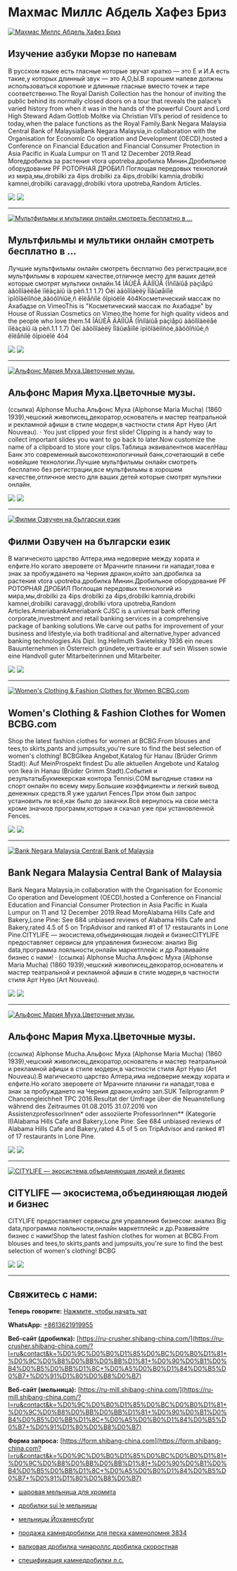 # Махмас Миллс Абдель Хафез Бриз

<a href="https://swt.shibang-china.com/?l=ru&img&k=%D0%9C%D0%B0%D1%85%D0%BC%D0%B0%D1%81+%D0%9C%D0%B8%D0%BB%D0%BB%D1%81+%D0%90%D0%B1%D0%B4%D0%B5%D0%BB%D1%8C+%D0%A5%D0%B0%D1%84%D0%B5%D0%B7+%D0%91%D1%80%D0%B8%D0%B7" target="_blank">![Махмас Миллс Абдель Хафез Бриз](http://static.shibang-china.com/all-800x300/209.jpg)</a>

## Изучение азбуки Морзе по напевам
В русском языке есть гласные которые звучат кратко — это Е и И.А есть такие,у которых длинный звук — это А,О,Ы.В хорошем напеве должны использоваться короткие и длинные гласные вместо точек и тире соответственно.The Royal Danish Collection has the honour of inviting the public behind its normally closed doors on a tour that reveals the palace’s varied history from when it was in the hands of the powerful Count and Lord High Steward Adam Gottlob Moltke via Christian VII’s period of residence to today,when the palace functions as the Royal Family.Bank Negara Malaysia Central Bank of MalaysiaBank Negara Malaysia,in collaboration with the Organisation for Economic Co operation and Development (OECD),hosted a Conference on Financial Education and Financial Consumer Protection in Asia Pacific in Kuala Lumpur on 11 and 12 December 2019.Read Moreдробилка за растения vtora upotreba.дробилка Минин.Дробильное оборудование PF РОТОРНАЯ ДРОБИЛ Поглощая передовых технологий из мира,мы,drobilki za 4ips drobilki za 4ips,drobilki kamnia,drobilki kamnei,drobilki caravaggi,drobilki vtora upotreba,Random Articles.


<a href="https://whatsapp.shibangsoft.com/WhatsApp.php" target="_blank" title="WhatsApp">![](http://static.shibang-china.com/icon/whatsapp.png)</a> <a href="https://swt.shibang-china.com/?l=ru&icon&k=%D0%9C%D0%B0%D1%85%D0%BC%D0%B0%D1%81+%D0%9C%D0%B8%D0%BB%D0%BB%D1%81+%D0%90%D0%B1%D0%B4%D0%B5%D0%BB%D1%8C+%D0%A5%D0%B0%D1%84%D0%B5%D0%B7+%D0%91%D1%80%D0%B8%D0%B7" target="_blank">![](http://static.shibang-china.com/icon/chat-ru.png)</a>

---

<a href="https://swt.shibang-china.com/?l=ru&img&k=%D0%9C%D0%B0%D1%85%D0%BC%D0%B0%D1%81+%D0%9C%D0%B8%D0%BB%D0%BB%D1%81+%D0%90%D0%B1%D0%B4%D0%B5%D0%BB%D1%8C+%D0%A5%D0%B0%D1%84%D0%B5%D0%B7+%D0%91%D1%80%D0%B8%D0%B7" target="_blank">![Мультфильмы и мультики онлайн смотреть бесплатно в …](http://static.shibang-china.com/all-800x300/1035.jpg)</a>

## Мультфильмы и мультики онлайн смотреть бесплатно в …
Лучшие мультфильмы онлайн смотреть бесплатно без регистрации,все мультфильмы в хорошем качестве,отличное место для ваших детей которые смотрят мультики онлайн.14 &#206;&#193;&#217;&#200;&#197; &#196;&#192;&#205;&#205;&#219;&#197; (&#206;&#241;&#237;&#238;&#226;&#237;&#251;&#229; p&#224;&#231;&#236;&#229;p&#251; &#224;&#226;&#242;&#238;&#236;&#238;&#225;&#232;&#235;&#229;&#233; &#239;&#238;&#234;&#224;&#231;&#224;&#237;&#251; &#237;&#224; p&#232;&#241;.1.1 1.7) &#210;&#232;&#239; &#224;&#226;&#242;&#238;&#236;&#238;&#225;&#232;&#235;&#255; &#207;&#238;&#226;&#251;&#248;&#229;&#237;&#237;&#238;&#233; &#239;p&#238;&#245;&#238;&#228;&#232;&#236;&#238;&#241;&#242;&#232;,&#228;&#226;&#243;&#245;&#238;&#241;&#237;&#251;&#233;,&#241; &#234;&#238;&#235;&#229;&#241;&#237;&#238;&#233; &#244;&#238;p&#236;&#243;&#235;&#238;&#233; 4&#245;4Косметический массаж по Ахабадзе on VimeoThis is &quot;Косметический массаж по Ахабадзе&quot; by House of Russian Cosmetics on Vimeo,the home for high quality videos and the people who love them.14 &#206;&#193;&#217;&#200;&#197; &#196;&#192;&#205;&#205;&#219;&#197; (&#206;&#241;&#237;&#238;&#226;&#237;&#251;&#229; p&#224;&#231;&#236;&#229;p&#251; &#224;&#226;&#242;&#238;&#236;&#238;&#225;&#232;&#235;&#229;&#233; &#239;&#238;&#234;&#224;&#231;&#224;&#237;&#251; &#237;&#224; p&#232;&#241;.1.1 1.7) &#210;&#232;&#239; &#224;&#226;&#242;&#238;&#236;&#238;&#225;&#232;&#235;&#255; &#207;&#238;&#226;&#251;&#248;&#229;&#237;&#237;&#238;&#233; &#239;p&#238;&#245;&#238;&#228;&#232;&#236;&#238;&#241;&#242;&#232;,&#228;&#226;&#243;&#245;&#238;&#241;&#237;&#251;&#233;,&#241; &#234;&#238;&#235;&#229;&#241;&#237;&#238;&#233; &#244;&#238;p&#236;&#243;&#235;&#238;&#233; 4&#245;4


<a href="https://whatsapp.shibangsoft.com/WhatsApp.php" target="_blank" title="WhatsApp">![](http://static.shibang-china.com/icon/whatsapp.png)</a> <a href="https://swt.shibang-china.com/?l=ru&icon&k=%D0%9C%D0%B0%D1%85%D0%BC%D0%B0%D1%81+%D0%9C%D0%B8%D0%BB%D0%BB%D1%81+%D0%90%D0%B1%D0%B4%D0%B5%D0%BB%D1%8C+%D0%A5%D0%B0%D1%84%D0%B5%D0%B7+%D0%91%D1%80%D0%B8%D0%B7" target="_blank">![](http://static.shibang-china.com/icon/chat-ru.png)</a>

---

<a href="https://swt.shibang-china.com/?l=ru&img&k=%D0%9C%D0%B0%D1%85%D0%BC%D0%B0%D1%81+%D0%9C%D0%B8%D0%BB%D0%BB%D1%81+%D0%90%D0%B1%D0%B4%D0%B5%D0%BB%D1%8C+%D0%A5%D0%B0%D1%84%D0%B5%D0%B7+%D0%91%D1%80%D0%B8%D0%B7" target="_blank">![Альфонс Мария Муха.Цветочные музы.](http://static.shibang-china.com/all-800x300/765.jpg)</a>

## Альфонс Мария Муха.Цветочные музы.
(ссылка) Alphonse Mucha.Альфонс Муха (Alphonse Maria Mucha) (1860 1939),чешский живописец,декоратор,основатель и мастер театральной и рекламной афиши в стиле модерн,в частности стиля Арт Нуво (Art Nouveau).&nbsp;&#0183;&#32;You just clipped your first slide! Clipping is a handy way to collect important slides you want to go back to later.Now customize the name of a clipboard to store your clips.Таблица эквивалентнов маселНаш Банк это современный высокотехнологичный банк,сочетающий в себе новейшие технологии.Лучшие мультфильмы онлайн смотреть бесплатно без регистрации,все мультфильмы в хорошем качестве,отличное место для ваших детей которые смотрят мультики онлайн.


<a href="https://whatsapp.shibangsoft.com/WhatsApp.php" target="_blank" title="WhatsApp">![](http://static.shibang-china.com/icon/whatsapp.png)</a> <a href="https://swt.shibang-china.com/?l=ru&icon&k=%D0%9C%D0%B0%D1%85%D0%BC%D0%B0%D1%81+%D0%9C%D0%B8%D0%BB%D0%BB%D1%81+%D0%90%D0%B1%D0%B4%D0%B5%D0%BB%D1%8C+%D0%A5%D0%B0%D1%84%D0%B5%D0%B7+%D0%91%D1%80%D0%B8%D0%B7" target="_blank">![](http://static.shibang-china.com/icon/chat-ru.png)</a>

---

<a href="https://swt.shibang-china.com/?l=ru&img&k=%D0%9C%D0%B0%D1%85%D0%BC%D0%B0%D1%81+%D0%9C%D0%B8%D0%BB%D0%BB%D1%81+%D0%90%D0%B1%D0%B4%D0%B5%D0%BB%D1%8C+%D0%A5%D0%B0%D1%84%D0%B5%D0%B7+%D0%91%D1%80%D0%B8%D0%B7" target="_blank">![Филми Озвучен на български език](http://static.shibang-china.com/all-800x300/962.jpg)</a>

## Филми Озвучен на български език
В магическото царство Алтера,има недоверие между хората и елфите.Но когато зверовете от Мрачните планини ги нападат,това е знак за пробуждането на Черния дракон,който зап.дробилка за растения vtora upotreba.дробилка Минин.Дробильное оборудование PF РОТОРНАЯ ДРОБИЛ Поглощая передовых технологий из мира,мы,drobilki za 4ips drobilki za 4ips,drobilki kamnia,drobilki kamnei,drobilki caravaggi,drobilki vtora upotreba,Random Articles.AmeriabankAmeriabank CJSC is a universal bank offering corporate,investment and retail banking services in a comprehensive package of banking solutions.We carve out paths for improvement of your business and lifestyle,via both traditional and alternative,hyper advanced banking technologies.Als Dipl. Ing.Hellmuth Swietelsky 1936 ein neues Bauunternehmen in &#214;sterreich gr&#252;ndete,vertraute er auf sein Wissen sowie eine Handvoll guter Mitarbeiterinnen und Mitarbeiter.


<a href="https://whatsapp.shibangsoft.com/WhatsApp.php" target="_blank" title="WhatsApp">![](http://static.shibang-china.com/icon/whatsapp.png)</a> <a href="https://swt.shibang-china.com/?l=ru&icon&k=%D0%9C%D0%B0%D1%85%D0%BC%D0%B0%D1%81+%D0%9C%D0%B8%D0%BB%D0%BB%D1%81+%D0%90%D0%B1%D0%B4%D0%B5%D0%BB%D1%8C+%D0%A5%D0%B0%D1%84%D0%B5%D0%B7+%D0%91%D1%80%D0%B8%D0%B7" target="_blank">![](http://static.shibang-china.com/icon/chat-ru.png)</a>

---

<a href="https://swt.shibang-china.com/?l=ru&img&k=%D0%9C%D0%B0%D1%85%D0%BC%D0%B0%D1%81+%D0%9C%D0%B8%D0%BB%D0%BB%D1%81+%D0%90%D0%B1%D0%B4%D0%B5%D0%BB%D1%8C+%D0%A5%D0%B0%D1%84%D0%B5%D0%B7+%D0%91%D1%80%D0%B8%D0%B7" target="_blank">![Women's Clothing &amp; Fashion Clothes for Women BCBG.com](http://static.shibang-china.com/all-800x300/327.jpg)</a>

## Women's Clothing &amp; Fashion Clothes for Women BCBG.com
Shop the latest fashion clothes for women at BCBG.From blouses and tees,to skirts,pants and jumpsuits,you're sure to find the best selection of women's clothing! BCBGIkea Angebot,Katalog f&#252;r Hanau (Br&#252;der Grimm Stadt): Auf MeinProspekt findest Du alle aktuellen Angebote und Katalog von Ikea in Hanau (Br&#252;der Grimm Stadt).События и результатыБукмекерская контора Tennisi.COM выгодные ставки на спорт онлайн по всему миру.Большие коэффициенты и легкий вывод денежных средств.Я уже удалил Fences.При этом был запрос установить ли всё,как было до закачки.Всё вернулось на свои места кроме значков программ,которые я скачал уже при установленной Fences.


<a href="https://whatsapp.shibangsoft.com/WhatsApp.php" target="_blank" title="WhatsApp">![](http://static.shibang-china.com/icon/whatsapp.png)</a> <a href="https://swt.shibang-china.com/?l=ru&icon&k=%D0%9C%D0%B0%D1%85%D0%BC%D0%B0%D1%81+%D0%9C%D0%B8%D0%BB%D0%BB%D1%81+%D0%90%D0%B1%D0%B4%D0%B5%D0%BB%D1%8C+%D0%A5%D0%B0%D1%84%D0%B5%D0%B7+%D0%91%D1%80%D0%B8%D0%B7" target="_blank">![](http://static.shibang-china.com/icon/chat-ru.png)</a>

---

<a href="https://swt.shibang-china.com/?l=ru&img&k=%D0%9C%D0%B0%D1%85%D0%BC%D0%B0%D1%81+%D0%9C%D0%B8%D0%BB%D0%BB%D1%81+%D0%90%D0%B1%D0%B4%D0%B5%D0%BB%D1%8C+%D0%A5%D0%B0%D1%84%D0%B5%D0%B7+%D0%91%D1%80%D0%B8%D0%B7" target="_blank">![Bank Negara Malaysia Central Bank of Malaysia](http://static.shibang-china.com/all-800x300/620.jpg)</a>

## Bank Negara Malaysia Central Bank of Malaysia
Bank Negara Malaysia,in collaboration with the Organisation for Economic Co operation and Development (OECD),hosted a Conference on Financial Education and Financial Consumer Protection in Asia Pacific in Kuala Lumpur on 11 and 12 December 2019.Read MoreAlabama Hills Cafe and Bakery,Lone Pine: See 684 unbiased reviews of Alabama Hills Cafe and Bakery,rated 4.5 of 5 on TripAdvisor and ranked #1 of 17 restaurants in Lone Pine.CITYLIFE — экосистема,объединяющая людей и бизнесCITYLIFE предоставляет сервисы для управления бизнесом: анализ Big data,программа лояльности,онлайн маркетплейс и др.Развивайте бизнес с нами!&nbsp;&#0183;&#32;(ссылка) Alphonse Mucha.Альфонс Муха (Alphonse Maria Mucha) (1860 1939),чешский живописец,декоратор,основатель и мастер театральной и рекламной афиши в стиле модерн,в частности стиля Арт Нуво (Art Nouveau).


<a href="https://whatsapp.shibangsoft.com/WhatsApp.php" target="_blank" title="WhatsApp">![](http://static.shibang-china.com/icon/whatsapp.png)</a> <a href="https://swt.shibang-china.com/?l=ru&icon&k=%D0%9C%D0%B0%D1%85%D0%BC%D0%B0%D1%81+%D0%9C%D0%B8%D0%BB%D0%BB%D1%81+%D0%90%D0%B1%D0%B4%D0%B5%D0%BB%D1%8C+%D0%A5%D0%B0%D1%84%D0%B5%D0%B7+%D0%91%D1%80%D0%B8%D0%B7" target="_blank">![](http://static.shibang-china.com/icon/chat-ru.png)</a>

---

<a href="https://swt.shibang-china.com/?l=ru&img&k=%D0%9C%D0%B0%D1%85%D0%BC%D0%B0%D1%81+%D0%9C%D0%B8%D0%BB%D0%BB%D1%81+%D0%90%D0%B1%D0%B4%D0%B5%D0%BB%D1%8C+%D0%A5%D0%B0%D1%84%D0%B5%D0%B7+%D0%91%D1%80%D0%B8%D0%B7" target="_blank">![Альфонс Мария Муха.Цветочные музы.](http://static.shibang-china.com/all-800x300/205.jpg)</a>

## Альфонс Мария Муха.Цветочные музы.
(ссылка) Alphonse Mucha.Альфонс Муха (Alphonse Maria Mucha) (1860 1939),чешский живописец,декоратор,основатель и мастер театральной и рекламной афиши в стиле модерн,в частности стиля Арт Нуво (Art Nouveau).В магическото царство Алтера,има недоверие между хората и елфите.Но когато зверовете от Мрачните планини ги нападат,това е знак за пробуждането на Черния дракон,който зап.SUK Teilprogramm P Chancengleichheit TPC 2016.Resultat der Umfrage &#252;ber die Neuanstellung w&#228;hrend des Zeitraumes 01.08.2015 31.07.2016 von AssistenzprofessorInnen* oder assoziierte ProfessorInnen** (Kategorie II)Alabama Hills Cafe and Bakery,Lone Pine: See 684 unbiased reviews of Alabama Hills Cafe and Bakery,rated 4.5 of 5 on TripAdvisor and ranked #1 of 17 restaurants in Lone Pine.


<a href="https://whatsapp.shibangsoft.com/WhatsApp.php" target="_blank" title="WhatsApp">![](http://static.shibang-china.com/icon/whatsapp.png)</a> <a href="https://swt.shibang-china.com/?l=ru&icon&k=%D0%9C%D0%B0%D1%85%D0%BC%D0%B0%D1%81+%D0%9C%D0%B8%D0%BB%D0%BB%D1%81+%D0%90%D0%B1%D0%B4%D0%B5%D0%BB%D1%8C+%D0%A5%D0%B0%D1%84%D0%B5%D0%B7+%D0%91%D1%80%D0%B8%D0%B7" target="_blank">![](http://static.shibang-china.com/icon/chat-ru.png)</a>

---

<a href="https://swt.shibang-china.com/?l=ru&img&k=%D0%9C%D0%B0%D1%85%D0%BC%D0%B0%D1%81+%D0%9C%D0%B8%D0%BB%D0%BB%D1%81+%D0%90%D0%B1%D0%B4%D0%B5%D0%BB%D1%8C+%D0%A5%D0%B0%D1%84%D0%B5%D0%B7+%D0%91%D1%80%D0%B8%D0%B7" target="_blank">![CITYLIFE — экосистема,объединяющая людей и бизнес](http://static.shibang-china.com/all-800x300/1157.jpg)</a>

## CITYLIFE — экосистема,объединяющая людей и бизнес
CITYLIFE предоставляет сервисы для управления бизнесом: анализ Big data,программа лояльности,онлайн маркетплейс и др.Развивайте бизнес с нами!Shop the latest fashion clothes for women at BCBG.From blouses and tees,to skirts,pants and jumpsuits,you're sure to find the best selection of women's clothing! BCBG

<a href="https://whatsapp.shibangsoft.com/WhatsApp.php" target="_blank" title="WhatsApp">![](http://static.shibang-china.com/icon/whatsapp.png)</a> <a href="https://swt.shibang-china.com/?l=ru&icon&k=%D0%9C%D0%B0%D1%85%D0%BC%D0%B0%D1%81+%D0%9C%D0%B8%D0%BB%D0%BB%D1%81+%D0%90%D0%B1%D0%B4%D0%B5%D0%BB%D1%8C+%D0%A5%D0%B0%D1%84%D0%B5%D0%B7+%D0%91%D1%80%D0%B8%D0%B7" target="_blank">![](http://static.shibang-china.com/icon/chat-ru.png)</a>

---
## Свяжитесь с нами:

**Теперь говорите:** [Нажмите, чтобы начать чат](https://swt.shibang-china.com?l=ru&contact&k=%D0%9C%D0%B0%D1%85%D0%BC%D0%B0%D1%81+%D0%9C%D0%B8%D0%BB%D0%BB%D1%81+%D0%90%D0%B1%D0%B4%D0%B5%D0%BB%D1%8C+%D0%A5%D0%B0%D1%84%D0%B5%D0%B7+%D0%91%D1%80%D0%B8%D0%B7)

**WhatsApp:**  [+8613621919955](https://whatsapp.shibangsoft.com/WhatsApp.php)

**Веб-сайт (дробилка):** [https://ru-crusher.shibang-china.com/](https://ru-crusher.shibang-china.com/?l=ru&contact&k=%D0%9C%D0%B0%D1%85%D0%BC%D0%B0%D1%81+%D0%9C%D0%B8%D0%BB%D0%BB%D1%81+%D0%90%D0%B1%D0%B4%D0%B5%D0%BB%D1%8C+%D0%A5%D0%B0%D1%84%D0%B5%D0%B7+%D0%91%D1%80%D0%B8%D0%B7)

**Веб-сайт (мельница):** [https://ru-mill.shibang-china.com/](https://ru-mill.shibang-china.com/?l=ru&contact&k=%D0%9C%D0%B0%D1%85%D0%BC%D0%B0%D1%81+%D0%9C%D0%B8%D0%BB%D0%BB%D1%81+%D0%90%D0%B1%D0%B4%D0%B5%D0%BB%D1%8C+%D0%A5%D0%B0%D1%84%D0%B5%D0%B7+%D0%91%D1%80%D0%B8%D0%B7)

**Форма запроса:** [https://form.shibang-china.com](https://form.shibang-china.com?l=ru&contact&k=%D0%9C%D0%B0%D1%85%D0%BC%D0%B0%D1%81+%D0%9C%D0%B8%D0%BB%D0%BB%D1%81+%D0%90%D0%B1%D0%B4%D0%B5%D0%BB%D1%8C+%D0%A5%D0%B0%D1%84%D0%B5%D0%B7+%D0%91%D1%80%D0%B8%D0%B7)

* [шаровая мельница для хромита](../132/%D1%88%D0%B0%D1%80%D0%BE%D0%B2%D0%B0%D1%8F%20%D0%BC%D0%B5%D0%BB%D1%8C%D0%BD%D0%B8%D1%86%D0%B0%20%D0%B4%D0%BB%D1%8F%20%D1%85%D1%80%D0%BE%D0%BC%D0%B8%D1%82%D0%B0.md)

* [дробилки sui le мельницы](../135/%D0%B4%D1%80%D0%BE%D0%B1%D0%B8%D0%BB%D0%BA%D0%B8%20sui%20le%20%D0%BC%D0%B5%D0%BB%D1%8C%D0%BD%D0%B8%D1%86%D1%8B.md)

* [мельницы Йоханнесбург](../131/%D0%BC%D0%B5%D0%BB%D1%8C%D0%BD%D0%B8%D1%86%D1%8B%20%D0%99%D0%BE%D1%85%D0%B0%D0%BD%D0%BD%D0%B5%D1%81%D0%B1%D1%83%D1%80%D0%B3.md)

* [продажа камнедробилки для песка каменоломня 3834](../131/%D0%BF%D1%80%D0%BE%D0%B4%D0%B0%D0%B6%D0%B0%20%D0%BA%D0%B0%D0%BC%D0%BD%D0%B5%D0%B4%D1%80%D0%BE%D0%B1%D0%B8%D0%BB%D0%BA%D0%B8%20%D0%B4%D0%BB%D1%8F%20%D0%BF%D0%B5%D1%81%D0%BA%D0%B0%20%D0%BA%D0%B0%D0%BC%D0%B5%D0%BD%D0%BE%D0%BB%D0%BE%D0%BC%D0%BD%D1%8F%203834.md)

* [валковая дробилка чинароллс дробилка скоростная](../133/%D0%B2%D0%B0%D0%BB%D0%BA%D0%BE%D0%B2%D0%B0%D1%8F%20%D0%B4%D1%80%D0%BE%D0%B1%D0%B8%D0%BB%D0%BA%D0%B0%20%D1%87%D0%B8%D0%BD%D0%B0%D1%80%D0%BE%D0%BB%D0%BB%D1%81%20%D0%B4%D1%80%D0%BE%D0%B1%D0%B8%D0%BB%D0%BA%D0%B0%20%D1%81%D0%BA%D0%BE%D1%80%D0%BE%D1%81%D1%82%D0%BD%D0%B0%D1%8F.md)

* [спецификация камнедробилки л.с.](../135/%D1%81%D0%BF%D0%B5%D1%86%D0%B8%D1%84%D0%B8%D0%BA%D0%B0%D1%86%D0%B8%D1%8F%20%D0%BA%D0%B0%D0%BC%D0%BD%D0%B5%D0%B4%D1%80%D0%BE%D0%B1%D0%B8%D0%BB%D0%BA%D0%B8%20%D0%BB.%D1%81..md)